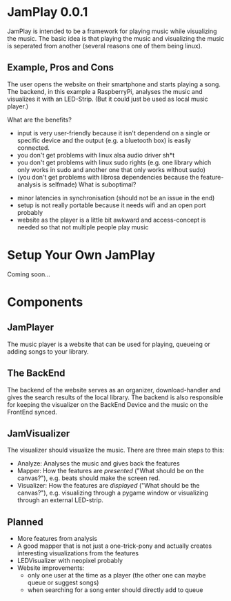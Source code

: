 # JamPlay 0.0.1

JamPlay is intended to be a framework for playing music while visualizing the music. The basic idea is that playing the music and visualizing the music is seperated from another (several reasons one of them being linux).

## Example, Pros and Cons
The user opens the website on their smartphone and starts playing a song. The backend, in this example a RaspberryPi, analyses the music and visualizes it with an LED-Strip.
(But it could just be used as local music player.)

What are the benefits?
+ input is very user-friendly because it isn't dependend on a single or specific device and the output (e.g. a bluetooth box) is easily connected.
+ you don't get problems with linux alsa audio driver sh*t
+ you don't get problems with linux sudo rights (e.g. one library which only works in sudo and another one that only works without sudo)
+ (you don't get problems with librosa dependencies because the feature-analysis is selfmade)
What is suboptimal?
- minor latencies in synchronisation (should not be an issue in the end)
- setup is not really portable because it needs wifi and an open port probably
- website as the player is a little bit awkward and access-concept is needed so that not multiple people play music

# Setup Your Own JamPlay

Coming soon...

# Components

## JamPlayer
The music player is a website that can be used for playing, queueing or adding songs to your library.

## The BackEnd
The backend of the website serves as an organizer, download-handler and gives the search results of the local library.
The backend is also responsible for keeping the visualizer on the BackEnd Device and the music on the FrontEnd synced.

## JamVisualizer
The visualizer should visualize the music. There are three main steps to this:
- Analyze: Analyses the music and gives back the features
- Mapper: How the features are *presented* ("What should be on the canvas?"), e.g. beats should make the screen red.
- Visualizer: How the features are *displayed* ("What should be the canvas?"), e.g. visualizing through a pygame window or visualizing through an external LED-strip.

## Planned

- More features from analysis
- A good mapper that is not just a one-trick-pony and actually creates interesting visualizations from the features
- LEDVisualizer with neopixel probably
- Website improvements:
    - only one user at the time as a player (the other one can maybe queue or suggest songs)
    - when searching for a song enter should directly add to queue
